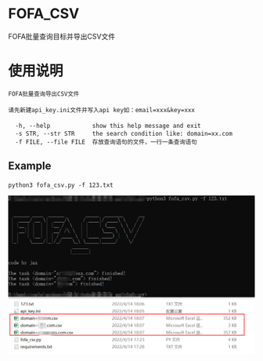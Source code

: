 # FOFA_CSV
FOFA批量查询目标并导出CSV文件

# 使用说明
```
FOFA批量查询导出CSV文件 

请先新建api_key.ini文件并写入api key如：email=xxx&key=xxx

  -h, --help            show this help message and exit
  -s STR, --str STR     the search condition like: domain=xx.com
  -f FILE, --file FILE  存放查询语句的文件，一行一条查询语句
```
## Example
```
python3 fofa_csv.py -f 123.txt
```
![example](example.png)

